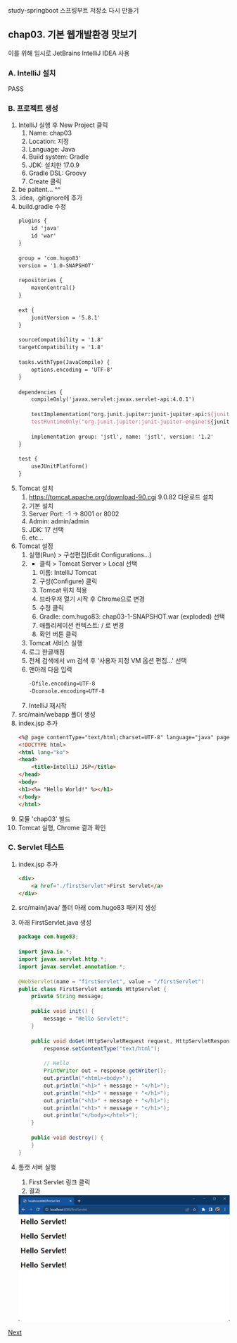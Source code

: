 study-springboot
스프링부트 저장소 다시 만들기

## chap03. 기본 웹개발환경 맛보기
이를 위해 임시로 JetBrains IntelliJ IDEA 사용

### A. IntelliJ 설치
PASS

### B. 프로젝트 생성
1. IntelliJ 실행 후 New Project 클릭
	1. Name: chap03
	2. Location: 지정
	3. Language: Java
	4. Build system: Gradle
	5. JDK: 설치한 17.0.9
	6. Gradle DSL: Groovy
	7. Create 클릭
2. be paitent... ^^
3. .idea, .gitignore에 추가
4. build.gradle 수정
	```tex
	plugins {
		id 'java'
		id 'war'
	}

	group = 'com.hugo83'
	version = '1.0-SNAPSHOT'

	repositories {
		mavenCentral()
	}

	ext {
		junitVersion = '5.8.1'
	}

	sourceCompatibility = '1.8'
	targetCompatibility = '1.8'

	tasks.withType(JavaCompile) {
		options.encoding = 'UTF-8'
	}

	dependencies {
		compileOnly('javax.servlet:javax.servlet-api:4.0.1')

		testImplementation("org.junit.jupiter:junit-jupiter-api:${junitVersion}")
		testRuntimeOnly("org.junit.jupiter:junit-jupiter-engine:${junitVersion}")

		implementation group: 'jstl', name: 'jstl', version: '1.2'
	}

	test {
		useJUnitPlatform()
	}
	```
4. Tomcat 설치
	1. https://tomcat.apache.org/download-90.cgi 9.0.82 다운로드 설치
	2. 기본 설치 
	3. Server Port: -1 -> 8001 or 8002
	4. Admin: admin/admin
	5. JDK: 17 선택
	6. etc...
5. Tomcat 설정
	1. 실행(Run) > 구성편집(Edit Configurations...)
	2. + 클릭 > Tomcat Server > Local 선택
		1. 이름: IntelliJ Tomcat 
		2. 구성(Configure) 클릭
		3. Tomcat 위치 적용
		4. 브라우저 열기 시작 후 Chrome으로 변경
		5. 수정 클릭
		6. Gradle: com.hugo83: chap03-1-SNAPSHOT.war (exploded) 선택
		7. 애플리케이션 컨텍스트: / 로 변경
		8. 확인 버튼 클릭
	3. Tomcat 서비스 실행
	4. 로그 한글깨짐
	5. 전체 검색에서 vm 검색 후 '사용자 지정 VM 옵션 편집...' 선택
	6. 맨아래 다음 입력
		```tex
		-Dfile.encoding=UTF-8
		-Dconsole.encoding=UTF-8
		```
	7. IntelliJ 재시작
6. src/main/webapp 폴더 생성
7. index.jsp 추가
	```html
	<%@ page contentType="text/html;charset=UTF-8" language="java" pageEncoding="UTF-8" %>
	<!DOCTYPE html>
	<html lang="ko">
	<head>
		<title>IntelliJ JSP</title>
	</head>
	<body>
	<h1><%= "Hello World!" %></h1>
	</body>
	</html>
	```
8. 모듈 'chap03' 빌드
9. Tomcat 실행, Chrome 결과 확인

### C. Servlet 테스트
1. index.jsp 추가
	```html
	<div>
		<a href="./firstServlet">First Servlet</a>
	</div>
	```
2. src/main/java/ 폴더 아래 com.hugo83 패키지 생성
3. 아래 FirstServlet.java 생성
	```java
	package com.hugo83;

	import java.io.*;
	import javax.servlet.http.*;
	import javax.servlet.annotation.*;

	@WebServlet(name = "firstServlet", value = "/firstServlet")
	public class FirstServlet extends HttpServlet {
		private String message;

		public void init() {
			message = "Hello Servlet!";
		}

		public void doGet(HttpServletRequest request, HttpServletResponse response) throws IOException {
			response.setContentType("text/html");

			// Hello
			PrintWriter out = response.getWriter();
			out.println("<html><body>");
			out.println("<h1>" + message + "</h1>");
			out.println("<h1>" + message + "</h1>");
			out.println("<h1>" + message + "</h1>");
			out.println("<h1>" + message + "</h1>");
			out.println("</body></html>");
		}

		public void destroy() {
		}
	}
	```

4. 톰캣 서버 실행
	1. First Servlet 링크 클릭
	2. 결과

	<img src="https://raw.githubusercontent.com/hugoMGSung/study-springboot/main/images/sb0022.png" width="600">

[Next](https://github.com/hugoMGSung/study-springboot/blob/main/CHAP04.md)